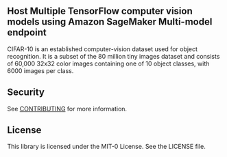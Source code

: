 ## Host Multiple TensorFlow computer vision models using Amazon SageMaker Multi-model endpoint

CIFAR-10  is an established computer-vision dataset used for object recognition. It is a subset of the 80 million tiny images dataset and consists of 60,000 32x32 color images containing one of 10 object classes, with 6000 images per class.

## Security

See [CONTRIBUTING](CONTRIBUTING.md#security-issue-notifications) for more information.

## License

This library is licensed under the MIT-0 License. See the LICENSE file.

